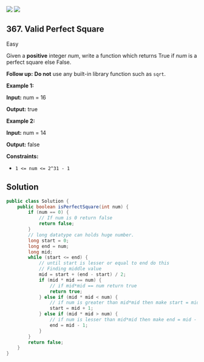[![](https://img.shields.io/github/stars/javadev/LeetCode-in-Java?label=Stars&style=flat-square)](https://github.com/javadev/LeetCode-in-Java)
[![](https://img.shields.io/github/forks/javadev/LeetCode-in-Java?label=Fork%20me%20on%20GitHub%20&style=flat-square)](https://github.com/javadev/LeetCode-in-Java/fork)

## 367\. Valid Perfect Square

Easy

Given a **positive** integer _num_, write a function which returns True if _num_ is a perfect square else False.

**Follow up:** **Do not** use any built-in library function such as `sqrt`.

**Example 1:**

**Input:** num = 16

**Output:** true

**Example 2:**

**Input:** num = 14

**Output:** false

**Constraints:**

*   `1 <= num <= 2^31 - 1`

## Solution

```java
public class Solution {
    public boolean isPerfectSquare(int num) {
        if (num == 0) {
            // If num is 0 return false
            return false;
        }
        // long datatype can holds huge number.
        long start = 0;
        long end = num;
        long mid;
        while (start <= end) {
            // until start is lesser or equal to end do this
            // Finding middle value
            mid = start + (end - start) / 2;
            if (mid * mid == num) {
                // if mid*mid == num return true
                return true;
            } else if (mid * mid < num) {
                // if num is greater than mid*mid then make start = mid + 1
                start = mid + 1;
            } else if (mid * mid > num) {
                // if num is lesser than mid*mid then make end = mid - 1
                end = mid - 1;
            }
        }
        return false;
    }
}
```